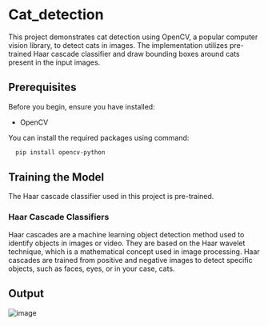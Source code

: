 # Cat_detection

This project demonstrates cat detection using OpenCV, a popular computer vision library, to detect cats in images. The implementation utilizes pre-trained Haar cascade classifier and draw bounding boxes around cats present in the input images.

## Prerequisites
Before you begin, ensure you have  installed:
* OpenCV

You can install the required packages using command: 
```bash
  pip install opencv-python
```

##  Training the Model
The Haar cascade classifier used in this project is pre-trained.
### Haar Cascade Classifiers
Haar cascades are a machine learning object detection method used to identify objects in images or video. They are based on the Haar wavelet technique, which is a mathematical concept used in image processing. Haar cascades are trained from positive and negative images to detect specific objects, such as faces, eyes, or in your case, cats.
  
## Output
![image](https://github.com/Vikash0102/Cat_detection/assets/141572666/066aca7d-09e3-4a5e-bc82-8296f42b229e)
